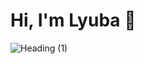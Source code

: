 # Hi, I'm Lyuba 🤩
![Heading (1)](https://user-images.githubusercontent.com/74876532/149448656-69fd73f7-490c-4170-a1f0-c081142f0f03.png)



<!-- ## **Languages and tools**
 <img src="https://cdn.jsdelivr.net/npm/programming-languages-logos/src/java/java.png" height="30"> <img src="https://cdn.jsdelivr.net/npm/programming-languages-logos/src/html/html.png" height="30"> <img src="https://img.icons8.com/color/48/000000/css3.png" height="30"/> <img src="https://img.icons8.com/color/48/000000/javascript--v1.png" height="30"/> <img src="https://img.icons8.com/color/48/000000/nodejs.png" height="30"/> <img src="https://img.icons8.com/color/48/000000/react-native.png" height="30"/><img src="https://img.icons8.com/external-tal-revivo-shadow-tal-revivo/48/000000/external-mongodb-a-cross-platform-document-oriented-database-program-logo-shadow-tal-revivo.png" height="30"/> <img src="https://img.icons8.com/color/48/000000/firebase.png"  height="30"/>
 
 
## **About me**
- 🌱 I’m currently learning C#.
- 📫 How to reach me: lyubageorgieva@hotmail.com
- ✈  Goal: Go on student exchange for FALL 2022. -->
<!-- - 👩‍💻  -->

